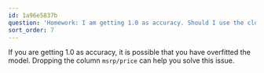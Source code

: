 ```yaml
---
id: 1a96e5837b
question: 'Homework: I am getting 1.0 as accuracy. Should I use the closest option?'
sort_order: 7
---
```


If you are getting 1.0 as accuracy, it is possible that you have overfitted the model. Dropping the column `msrp/price` can help you solve this issue.